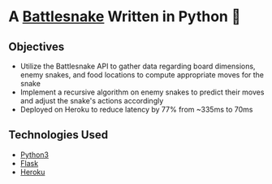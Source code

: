 # A [Battlesnake](http://play.battlesnake.com?utm_source=github&utm_medium=readme&utm_campaign=python_starter&utm_content=homepage) Written in Python 🐍

## Objectives

* Utilize the Battlesnake API to gather data regarding board dimensions, enemy snakes, and food locations to compute appropriate moves for the snake
* Implement a recursive algorithm on enemy snakes to predict their moves and adjust the snake's actions accordingly
* Deployed on Heroku to reduce latency by 77% from ~335ms to 70ms

## Technologies Used

* [Python3](https://www.python.org/)
* [Flask](https://flask.palletsprojects.com/)
* [Heroku](https://www.heroku.com/)
